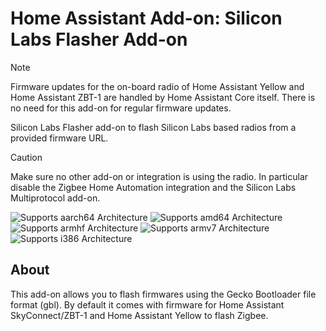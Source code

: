 # Home Assistant Add-on: Silicon Labs Flasher Add-on

> [!NOTE]
> Firmware updates for the on-board radio of Home Assistant Yellow and Home
> Assistant ZBT-1 are handled by Home Assistant Core itself. There is no need
> for this add-on for regular firmware updates.

Silicon Labs Flasher add-on to flash Silicon Labs based radios from a provided
firmware URL.

> [!CAUTION]
> Make sure no other add-on or integration is using the radio. In
> particular disable the Zigbee Home Automation integration and the Silicon Labs
> Multiprotocol add-on.

![Supports aarch64 Architecture][aarch64-shield]
![Supports amd64 Architecture][amd64-shield]
![Supports armhf Architecture][armhf-shield]
![Supports armv7 Architecture][armv7-shield]
![Supports i386 Architecture][i386-shield]

## About

This add-on allows you to flash firmwares using the Gecko Bootloader file format
(gbl). By default it comes with firmware for Home Assistant SkyConnect/ZBT-1 and
Home Assistant Yellow to flash Zigbee.

[aarch64-shield]: https://img.shields.io/badge/aarch64-yes-green.svg
[amd64-shield]: https://img.shields.io/badge/amd64-yes-green.svg
[armhf-shield]: https://img.shields.io/badge/armhf-yes-green.svg
[armv7-shield]: https://img.shields.io/badge/armv7-yes-green.svg
[i386-shield]: https://img.shields.io/badge/i386-yes-green.svg
